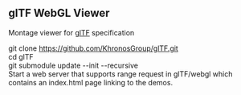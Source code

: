 ## glTF WebGL Viewer

Montage viewer for [glTF](https://github.com/KhronosGroup/glTF/blob/master/specification/README.md) specification 

git clone https://github.com/KhronosGroup/glTF.git  
cd glTF  
git submodule update --init --recursive  
Start a web server that supports range request in glTF/webgl which contains an index.html page linking to the demos.

